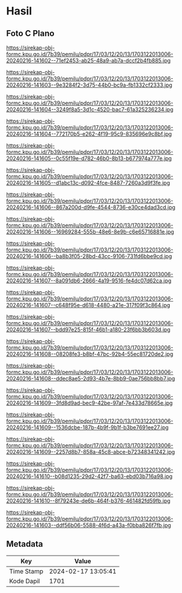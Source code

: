 # Hasil

## Foto C Plano

https://sirekap-obj-formc.kpu.go.id/7b39/pemilu/pdpr/17/03/12/20/13/1703122013006-20240216-141602--71ef2453-ab25-48a9-ab7a-dccf2b4fb885.jpg

https://sirekap-obj-formc.kpu.go.id/7b39/pemilu/pdpr/17/03/12/20/13/1703122013006-20240216-141603--9e3284f2-3d75-44b0-bc9a-fb1332cf2333.jpg

https://sirekap-obj-formc.kpu.go.id/7b39/pemilu/pdpr/17/03/12/20/13/1703122013006-20240216-141604--3249f8a5-3d1c-4520-bac7-61a325236234.jpg

https://sirekap-obj-formc.kpu.go.id/7b39/pemilu/pdpr/17/03/12/20/13/1703122013006-20240216-141604--772170b5-e262-4f19-95c9-835696e9c8bf.jpg

https://sirekap-obj-formc.kpu.go.id/7b39/pemilu/pdpr/17/03/12/20/13/1703122013006-20240216-141605--0c55f19e-d782-46b0-8b13-b677974a777e.jpg

https://sirekap-obj-formc.kpu.go.id/7b39/pemilu/pdpr/17/03/12/20/13/1703122013006-20240216-141605--d1abc13c-d092-4fce-8487-7260a3d9f3fe.jpg

https://sirekap-obj-formc.kpu.go.id/7b39/pemilu/pdpr/17/03/12/20/13/1703122013006-20240216-141606--867a200d-d9fe-4544-8736-e30ce4dad3cd.jpg

https://sirekap-obj-formc.kpu.go.id/7b39/pemilu/pdpr/17/03/12/20/13/1703122013006-20240216-141606--16969284-555b-48e6-8e9b-c6e65716881e.jpg

https://sirekap-obj-formc.kpu.go.id/7b39/pemilu/pdpr/17/03/12/20/13/1703122013006-20240216-141606--ba8b3f05-28bd-43cc-9106-731fd6bbe9cd.jpg

https://sirekap-obj-formc.kpu.go.id/7b39/pemilu/pdpr/17/03/12/20/13/1703122013006-20240216-141607--8a091db6-2666-4a19-9516-fe4dc07d62ca.jpg

https://sirekap-obj-formc.kpu.go.id/7b39/pemilu/pdpr/17/03/12/20/13/1703122013006-20240216-141607--c648f95e-d618-4480-a21e-317f09f3c864.jpg

https://sirekap-obj-formc.kpu.go.id/7b39/pemilu/pdpr/17/03/12/20/13/1703122013006-20240216-141607--bdd97e25-815f-46b1-a180-23f6bb3b603d.jpg

https://sirekap-obj-formc.kpu.go.id/7b39/pemilu/pdpr/17/03/12/20/13/1703122013006-20240216-141608--08208fe3-b8bf-47bc-92b4-55ec81720de2.jpg

https://sirekap-obj-formc.kpu.go.id/7b39/pemilu/pdpr/17/03/12/20/13/1703122013006-20240216-141608--ddec8ae5-2d93-4b7e-8bb9-0ae756bb8bb7.jpg

https://sirekap-obj-formc.kpu.go.id/7b39/pemilu/pdpr/17/03/12/20/13/1703122013006-20240216-141609--3fd8d9ad-bec9-42be-97af-7e433d78665e.jpg

https://sirekap-obj-formc.kpu.go.id/7b39/pemilu/pdpr/17/03/12/20/13/1703122013006-20240216-141609--1536dcbe-187b-4b9f-9b1f-b3be7691ee27.jpg

https://sirekap-obj-formc.kpu.go.id/7b39/pemilu/pdpr/17/03/12/20/13/1703122013006-20240216-141609--2257d8b7-858a-45c8-abce-b72348341242.jpg

https://sirekap-obj-formc.kpu.go.id/7b39/pemilu/pdpr/17/03/12/20/13/1703122013006-20240216-141610--b08d1235-29d2-42f7-ba63-ebd03b716a98.jpg

https://sirekap-obj-formc.kpu.go.id/7b39/pemilu/pdpr/17/03/12/20/13/1703122013006-20240216-141610--8f79243e-de6b-464f-b376-461482fd59fb.jpg

https://sirekap-obj-formc.kpu.go.id/7b39/pemilu/pdpr/17/03/12/20/13/1703122013006-20240216-141603--ddf56b06-5588-4f6d-a43a-f0bba826f7fb.jpg


## Metadata

| Key        | Value               |
| ---------- | ------------------- |
| Time Stamp | 2024-02-17 13:05:41 |
| Kode Dapil | 1701                |



